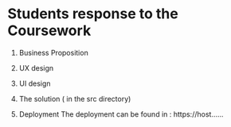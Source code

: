# Students response to the Coursework

1. Business Proposition

1. UX design

1. UI design

1. The solution 
( in the src directory)

1. Deployment
The deployment can be found in :
https://host...... 

